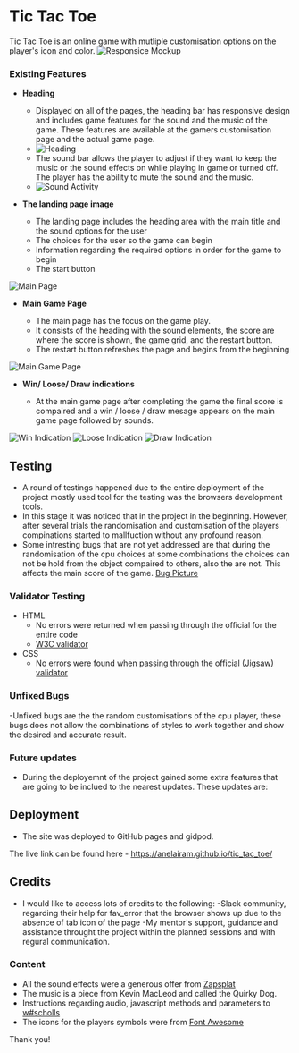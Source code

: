 # Tic Tac Toe

Tic Tac Toe is an online game with mutliple customisation options on the player's icon and color.
![Responsice Mockup](https://github.com/Anelairam/tic_tac_toe/blob/main/responsive.jpg)


### Existing Features

- __Heading__

  - Displayed on all of the pages, the heading bar has responsive design and includes game features for the sound and the music of the game. These features are available at the gamers customisation page and the actual game page.
  - ![Heading](https://github.com/Anelairam/tic_tac_toe/blob/main/header.png)
  - The sound bar allows the player to adjust if they want to keep the music or the sound effects on while playing in game or turned off. The player has the ability to mute the sound and the music. 
  - ![Sound Activity](https://github.com/Anelairam/tic_tac_toe/blob/main/no_active_audio.png)

- __The landing page image__

  - The landing page includes the heading area with the main title and the sound options for the user 
  - The choices for the user so the game can begin
  - Information regarding the required options in order for the game to begin
  - The start button

![Main Page](https://github.com/Anelairam/tic_tac_toe/blob/main/main_choices.png)

- __Main Game Page__

  - The main page has the focus on the game play.
  - It consists of the heading with the sound elements, the score are where the score is shown, the game grid, and the restart button.
  - The restart button refreshes the page and begins from the beginning 

![Main Game Page](https://github.com/Anelairam/tic_tac_toe/blob/main/main_game.png)

- __Win/ Loose/ Draw indications__

  - At the main game page after completing the game the final score is compaired and a win / loose / draw mesage appears on the main game page followed by sounds. 

![Win Indication](https://github.com/Anelairam/tic_tac_toe/blob/main/win.png)
![Loose Indication](https://github.com/Anelairam/tic_tac_toe/blob/main/loose.png)
![Draw Indication](https://github.com/Anelairam/tic_tac_toe/blob/main/draw.png)


## Testing 

- A round of testings happened due to the entire deployment of the project mostly used tool for the testing was the browsers development tools.
- In this stage it was noticed that in the project in the beginning. However, after several trials the randomisation and customisation of the players compinations started to     mallfuction without any profound reason.
- Some intresting bugs that are not yet addressed are that during the randomisation of the cpu choices at some combinations the choices can not be hold from the object compaired to others, also the are not. This affects the main score of the game.
[Bug Picture](https://github.com/Anelairam/tic_tac_toe/blob/main/bug.jpg)


### Validator Testing 

- HTML
  - No errors were returned when passing through the official for the entire code 
  - [W3C validator](https://github.com/Anelairam/tic_tac_toe/blob/main/html_validator.jpg)
- CSS
  - No errors were found when passing through the official [(Jigsaw) validator](https://github.com/Anelairam/tic_tac_toe/blob/main/css_validator.jpg)

### Unfixed Bugs

-Unfixed bugs are the the random customisations of the cpu player, these bugs does not allow the combinations of styles to work together and show the desired and accurate result.
 
### Future updates

- During the deployemnt of the project gained some extra features that are going to be inclued to the nearest updates. These updates are:



## Deployment

- The site was deployed to GitHub pages and gidpod. 

The live link can be found here - https://anelairam.github.io/tic_tac_toe/


## Credits 
- I would like to access lots of credits to the following:
  -Slack community, regarding their help for fav_error that the browser shows up due to the absence of tab icon of the page
  -My mentor's support, guidance and assistance throught the project within the planned sessions and with regural communication.

### Content 

- All the sound effects were a generous offer from [Zapsplat](https://www.zapsplat.com/)
- The music is a piece from Kevin MacLeod and called the Quirky Dog.
- Instructions regarding audio, javascript methods and parameters to [w#scholls](https://www.w3schools.com/)
- The icons for the players symbols were from [Font Awesome](https://fontawesome.com/)


Thank you!
